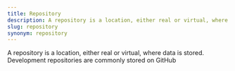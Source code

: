 ```yaml
---
title: Repository
description: A repository is a location, either real or virtual, where data is stored. Development repositories are commonly stored on GitHub
slug: repository
synonym: repository
---
```


A repository is a location, either real or virtual, where data is stored. Development repositories are commonly stored on GitHub